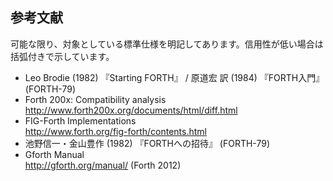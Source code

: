 ## 参考文献

可能な限り、対象としている標準仕様を明記してあります。信用性が低い場合は括弧付きで示しています。

- Leo Brodie (1982) 『Starting FORTH』 / 原道宏 訳 (1984) 『FORTH入門』(FORTH-79)
- Forth 200x: Compatibility analysis <br>http://www.forth200x.org/documents/html/diff.html
- FIG-Forth Implementations<br>http://www.forth.org/fig-forth/contents.html
- 池野信一・金山豊作 (1982) 『FORTHへの招待』 (FORTH-79)
- Gforth Manual<br>http://gforth.org/manual/  (Forth 2012)

